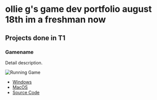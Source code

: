 # ollie g's game dev portfolio august 18th im a freshman now

## Projects done in T1

### Gamename

Detail description.

![Running Game]()

* [Windows](https://github.com/pwspew/portfolio2/blob/main/src/SpaceGameofDoom/windows-amd64.zip)
* [MacOS](https://github.com/pwspew/portfolio2/blob/main/src/SpaceGameofDoom/macos-aarch64.zip)
* [Source Code]()
